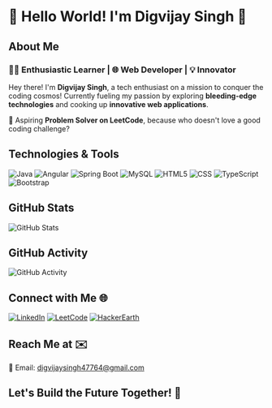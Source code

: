 # 👋 Hello World! I'm Digvijay Singh 🚀

## About Me

### 👨‍💻 Enthusiastic Learner | 🌐 Web Developer | 💡 Innovator

Hey there! I'm **Digvijay Singh**, a tech enthusiast on a mission to conquer the coding cosmos! Currently fueling my passion by exploring **bleeding-edge technologies** and cooking up **innovative web applications**.

🚀 Aspiring **Problem Solver on LeetCode**, because who doesn't love a good coding challenge?

## Technologies & Tools

![Java](https://img.shields.io/badge/Java-%23ED8B00.svg?&style=for-the-badge&logo=java&logoColor=white)
![Angular](https://img.shields.io/badge/Angular-%23DD0031.svg?&style=for-the-badge&logo=angular&logoColor=white)
![Spring Boot](https://img.shields.io/badge/Spring%20Boot-%236DB33F.svg?&style=for-the-badge&logo=spring&logoColor=white)
![MySQL](https://img.shields.io/badge/MySQL-%23000.svg?&style=for-the-badge&logo=mysql&logoColor=white)
![HTML5](https://img.shields.io/badge/HTML5-%23E34F26.svg?&style=for-the-badge&logo=html5&logoColor=white)
![CSS](https://img.shields.io/badge/CSS3-%231572B6.svg?&style=for-the-badge&logo=css3&logoColor=white)
![TypeScript](https://img.shields.io/badge/TypeScript-%23007ACC.svg?&style=for-the-badge&logo=typescript&logoColor=white)
![Bootstrap](https://img.shields.io/badge/Bootstrap-%23563D7C.svg?&style=for-the-badge&logo=bootstrap&logoColor=white)

## GitHub Stats

![GitHub Stats](https://github-readme-stats.vercel.app/api?username=digvijay-dev&show_icons=true&count_private=true&theme=merko&hide=prs,issues,contribs&title_color=F85D7F&icon_color=F85D7F&text_color=FFFFFF&bg_color=1F222E&include_all_commits=true&custom_title=GitHub%20Stats%20-%20Java)

## GitHub Activity

![GitHub Activity](https://activity-graph.herokuapp.com/graph?username=digvijay-dev&bg_color=1F222E&color=F8D866&line=F85D7F&point=FFFFFF&hide_border=true)

## Connect with Me 🌐

[![LinkedIn](https://img.shields.io/badge/LinkedIn-%230077B5.svg?&style=for-the-badge&logo=linkedin&logoColor=white)](https://www.linkedin.com/in/digvijay-singh-fresher/)
[![LeetCode](https://img.shields.io/badge/LeetCode-%23FFA116.svg?&style=for-the-badge&logo=leetcode&logoColor=black)](https://leetcode.com/digvijay_dev/)
[![HackerEarth](https://img.shields.io/badge/HackerEarth-%234CAF50.svg?&style=for-the-badge&logo=hackerearth&logoColor=white)](https://www.hackerearth.com/@digvijaysingh47764)

## Reach Me at ✉️

📧 Email: digvijaysingh47764@gmail.com

## Let's Build the Future Together! 🚀           
